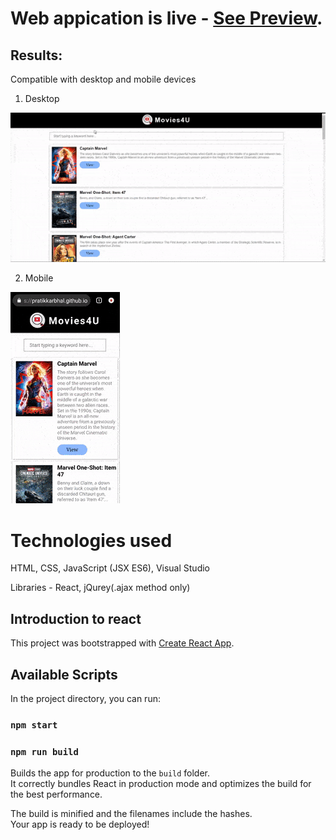# Web appication is live - [See Preview](https://pratikkarbhal.github.io/Movies4U/).

## Results:

Compatible with desktop and mobile devices
1) Desktop

![landscape](desktop.gif)

2) Mobile

![Potrait](mobile.gif)





# Technologies used

HTML, CSS, JavaScript (JSX ES6), Visual Studio

Libraries - React, jQurey(.ajax method only)





## Introduction to react

This project was bootstrapped with [Create React App](https://github.com/facebook/create-react-app).

## Available Scripts

In the project directory, you can run:

### `npm start`

### `npm run build`

Builds the app for production to the `build` folder.\
It correctly bundles React in production mode and optimizes the build for the best performance.

The build is minified and the filenames include the hashes.\
Your app is ready to be deployed!


